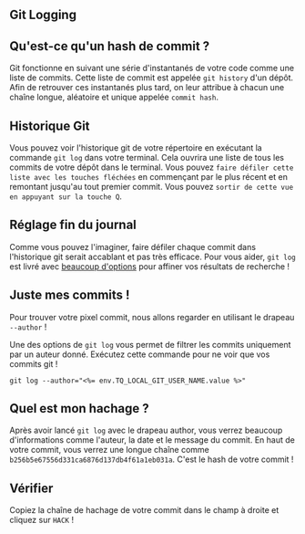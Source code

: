 ## Git Logging

## Qu'est-ce qu'un hash de commit ?

Git fonctionne en suivant une série d'instantanés de votre code comme une liste de commits. Cette liste de commit est appelée `git history` d'un dépôt. Afin de retrouver ces instantanés plus tard, on leur attribue à chacun une chaîne longue, aléatoire et unique appelée `commit hash`.

## Historique Git

Vous pouvez voir l'historique git de votre répertoire en exécutant la commande `git log` dans votre terminal. Cela ouvrira une liste de tous les commits de votre dépôt dans le terminal. Vous pouvez `faire défiler cette liste avec les touches fléchées` en commençant par le plus récent et en remontant jusqu'au tout premier commit. Vous pouvez `sortir de cette vue en appuyant sur la touche Q`.

## Réglage fin du journal

Comme vous pouvez l'imaginer, faire défiler chaque commit dans l'historique git serait accablant et pas très efficace. Pour vous aider, `git log` est livré avec [beaucoup d'options](https://git-scm.com/docs/git-log) pour affiner vos résultats de recherche !

## Juste mes commits !

Pour trouver votre pixel commit, nous allons regarder en utilisant le drapeau `--author` !

Une des options de `git log` vous permet de filtrer les commits uniquement par un auteur donné. Exécutez cette commande pour ne voir que vos commits git !

```
git log --author="<%= env.TQ_LOCAL_GIT_USER_NAME.value %>"
```

## Quel est mon hachage ?

Après avoir lancé `git log` avec le drapeau author, vous verrez beaucoup d'informations comme l'auteur, la date et le message du commit. En haut de votre commit, vous verrez une longue chaîne comme `b256b5e67556d331ca6876d137db4f61a1eb031a`. C'est le hash de votre commit !

## Vérifier

Copiez la chaîne de hachage de votre commit dans le champ à droite et cliquez sur `HACK` !
